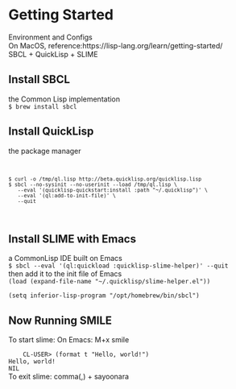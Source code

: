 <h1>Getting Started</h1>
<p>
Environment and Configs
<br>
On MacOS, reference:https://lisp-lang.org/learn/getting-started/
<br>
SBCL + QuickLisp + SLIME
</p>
<h2>Install SBCL</h2>
<p>the Common Lisp implementation<br>
<code>$ brew install sbcl</code></p>
<h2>Install QuickLisp</h2>
<p>the package manager<br>
<code>  

    $ curl -o /tmp/ql.lisp http://beta.quicklisp.org/quicklisp.lisp 
    $ sbcl --no-sysinit --no-userinit --load /tmp/ql.lisp \
       --eval '(quicklisp-quickstart:install :path "~/.quicklisp")' \
       --eval '(ql:add-to-init-file)' \
       --quit
</code>
<h2>Install SLIME with Emacs</h2>
<p>a CommonLisp IDE built on Emacs<br>
<code>$ sbcl --eval '(ql:quickload :quicklisp-slime-helper)' --quit</code><br>
then add it to the init file of Emacs<br>
<code>(load (expand-file-name "~/.quicklisp/slime-helper.el"))<br>
(setq inferior-lisp-program "/opt/homebrew/bin/sbcl")</code>
</p>
<h2>Now Running SMILE</h2>
To start slime: On Emacs: M+x smile<br>
<code>
    CL-USER> (format t "Hello, world!")<br>Hello, world!<br>NIL
</code>
To exit slime: comma(,) + sayoonara
</p>
